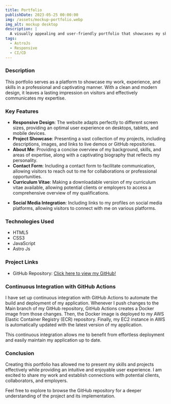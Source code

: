 ```yaml
---
title: Portfolio
publishDate: 2023-05-25 00:00:00
img: /assets/mockup-portfolio.webp
img_alt: mockup desktop
description: |
  A visually appealing and user-friendly portfolio that showcases my skills, projects, and accomplishments.
tags:
  - AstroJs
  - Responsive
  - CI/CD
---
```


### Description

This portfolio serves as a platform to showcase my work, experience, and skills in a professional and captivating manner. With a clean and modern design, it leaves a lasting impression on visitors and effectively communicates my expertise.

### Key Features

- **Responsive Design**: The website adapts perfectly to different screen sizes, providing an optimal user experience on desktops, tablets, and mobile devices.
- **Project Showcase**: Presenting a vast collection of my projects, including descriptions, images, and links to live demos or GitHub repositories.
- **About Me**: Providing a concise overview of my background, skills, and areas of expertise, along with a captivating biography that reflects my personality.
- **Contact Form**: Including a contact form to facilitate communication, allowing visitors to reach out to me for collaborations or professional opportunities.
- **Curriculum Vitae**: Making a downloadable version of my curriculum vitae available, allowing potential clients or employers to access a comprehensive overview of my qualifications.
<!-- - **Testimonials**: Presenting testimonials from satisfied clients or colleagues to enhance my credibility and strengthen my professional reputation. -->
- **Social Media Integration**: Including links to my profiles on social media platforms, allowing visitors to connect with me on various platforms.

### Technologies Used

- HTML5
- CSS3
- JavaScript
- Astro Js

### Project Links

- GitHub Repository: [Click here to view my GitHub!](https://github.com/gowku/astro-portfolio)

### Continuous Integration with GitHub Actions

I have set up continuous integration with GitHub Actions to automate the build and deployment of my application. Whenever I push changes to the Main branch of my GitHub repository, GitHub Actions creates a Docker image from those changes. Then, the Docker image is deployed to my AWS Elastic Container Registry (ECR) repository. Finally, my EC2 instance in AWS is automatically updated with the latest version of my application.

This continuous integration allows me to benefit from effortless deployment and easily maintain my application up to date.

### Conclusion

Creating this portfolio has allowed me to present my skills and projects effectively while providing an intuitive and enjoyable user experience. I am excited to share my work and establish connections with potential clients, collaborators, and employers.

Feel free to explore to browse the GitHub repository for a deeper understanding of the project and its implementation.
